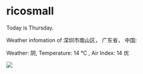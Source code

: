 # ricosmall

Today is Thursday.

Weather infomation of 深圳市南山区， 广东省， 中国: 

Weather: 阴, Temperature: 14 ℃ , Air Index: 14 优

<img src="https://github-readme-stats.vercel.app/api?username=ricosmall&show_icons=true" />
